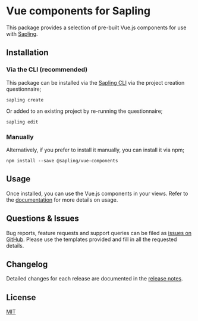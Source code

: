 # Vue components for Sapling

This package provides a selection of pre-built Vue.js components for use with [Sapling](https://github.com/saplingjs/sapling/).


## Installation

### Via the CLI (recommended)

This package can be installed via the [Sapling CLI](https://saplingjs.com/docs/#/cli) via the project creation questionnaire;

    sapling create

Or added to an existing project by re-running the questionnaire;

    sapling edit


### Manually

Alternatively, if you prefer to install it manually, you can install it via npm;

    npm install --save @sapling/vue-components


## Usage

Once installed, you can use the Vue.js components in your views.  Refer to the [documentation](https://saplingjs.com/docs/#/components) for more details on usage.


## Questions & Issues

Bug reports, feature requests and support queries can be filed as [issues on GitHub](https://github.com/saplingjs/vue-components/issues).  Please use the templates provided and fill in all the requested details.


## Changelog

Detailed changes for each release are documented in the [release notes](https://github.com/saplingjs/vue-components/releases).


## License

[MIT](https://opensource.org/licenses/MIT)
